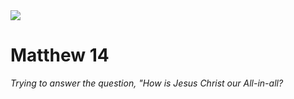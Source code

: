 <img class="intro-right" src="/images/art-matthew.jpg">

# Matthew 14

*Trying to answer the question, "How is Jesus Christ our All-in-all?*
